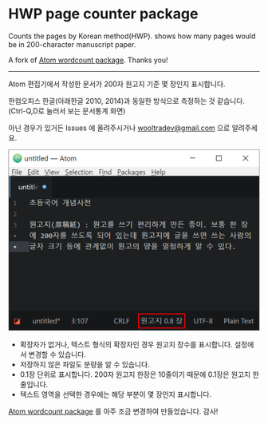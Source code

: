 # HWP page counter package

Counts the pages by Korean method(HWP). shows how many pages would be in 200-character manuscript paper.

A fork of [Atom wordcount package](https://github.com/nesQuick/atom-wordcount). Thanks you!

-----

Atom 편집기에서 작성한 문서가 200자 원고지 기준 몇 장인지 표시합니다.

한컴오피스 한글(아래한글 2010, 2014)과 동일한 방식으로 측정하는 것 같습니다. (Ctrl-Q,D로 눌러서 보는 문서통계 화면)

아닌 경우가 있거든 Issues 에 올려주시거나 wooltradev@gmail.com 으로 알려주세요.

![A screenshot](/screenshot.png)

- 확장자가 없거나, 텍스트 형식의 확장자인 경우 원고지 장수를 표시합니다. 설정에서 변경할 수 있습니다.
- 저장하지 않은 파일도 분량을 알 수 있습니다.
- 0.1장 단위로 표시합니다. 200자 원고지 한장은 10줄이기 때문에 0.1장은 원고지 한 줄입니다.
- 텍스트 영역을 선택한 경우에는 해당 부분이 몇 장인지 표시합니다.

[Atom wordcount package](https://github.com/nesQuick/atom-wordcount) 를 아주 조금 변경하여 만들었습니다. 감사!
